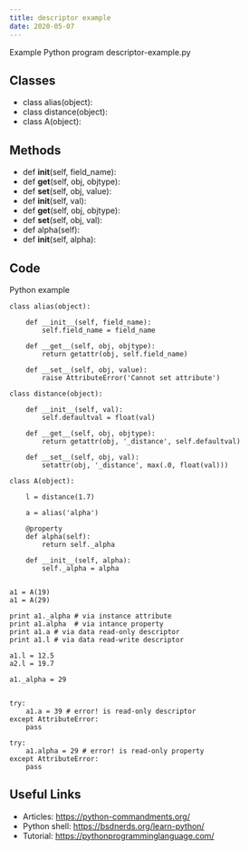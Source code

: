 ```yaml
---
title: descriptor example
date: 2020-05-07
---
```

Example Python program descriptor-example.py


## Classes

* class alias(object):
* class distance(object):
* class A(object):

## Methods

* def __init__(self, field_name):
* def __get__(self, obj, objtype):
* def __set__(self, obj, value):
* def __init__(self, val):
* def __get__(self, obj, objtype):
* def __set__(self, obj, val):
* def alpha(self):
* def __init__(self, alpha):

## Code

Python example

    class alias(object):
    
        def __init__(self, field_name):
            self.field_name = field_name
        
        def __get__(self, obj, objtype):
            return getattr(obj, self.field_name)
        
        def __set__(self, obj, value):
            raise AttributeError('Cannot set attribute')
    
    class distance(object):
    
        def __init__(self, val):
            self.defaultval = float(val)
        
        def __get__(self, obj, objtype):
            return getattr(obj, '_distance', self.defaultval)
        
        def __set__(self, obj, val):
            setattr(obj, '_distance', max(.0, float(val)))
    
    class A(object):
    
        l = distance(1.7)
    
        a = alias('alpha')
    
        @property
        def alpha(self):
            return self._alpha
        
        def __init__(self, alpha):
            self._alpha = alpha
    
    
    a1 = A(19)
    a1 = A(29)
    
    print a1._alpha # via instance attribute
    print a1.alpha  # via intance property
    print a1.a # via data read-only descriptor
    print a1.l # via data read-write descriptor
    
    a1.l = 12.5
    a2.l = 19.7
    
    a1._alpha = 29
    
    
    try:
        a1.a = 39 # error! is read-only descriptor
    except AttributeError:
        pass
    
    try:
        a1.alpha = 29 # error! is read-only property
    except AttributeError:
        pass
    

## Useful Links

- Articles: https://python-commandments.org/
- Python shell: https://bsdnerds.org/learn-python/
- Tutorial: https://pythonprogramminglanguage.com/
